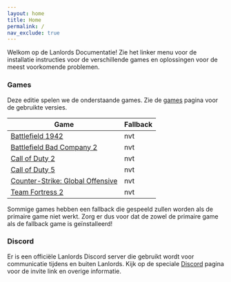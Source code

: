 ```yaml
---
layout: home
title: Home
permalink: /
nav_exclude: true
---
```


Welkom op de Lanlords Documentatie! Zie het linker menu voor de installatie
instructies voor de verschillende games en oplossingen voor de meest
voorkomende problemen.

### Games

Deze editie spelen we de onderstaande games. Zie de [games](/games) pagina
voor de gebruikte versies.

| Game                                               | Fallback     |
|----------------------------------------------------|--------------|
| [Battlefield 1942](games/bf1942)                   | nvt          |
| [Battlefield Bad Company 2](games/bfbc2)           | nvt          |
| [Call of Duty 2](games/cod2)                       | nvt          |
| [Call of Duty 5](games/cod5)                       | nvt          |
| [Counter-Strike: Global Offensive](games/csgo)     | nvt          |
| [Team Fortress 2](games/tf2)                       | nvt          |

Sommige games hebben een fallback die gespeeld zullen worden als de primaire
game niet werkt. Zorg er dus voor dat de zowel de primaire game als de fallback
game is geïnstalleerd!

### Discord

Er is een officiële Lanlords Discord server die gebruikt wordt voor communicatie
tijdens en buiten Lanlords. Kijk op de speciale [Discord](https://discord.lanlords.nl)
pagina voor de invite link en overige informatie.
